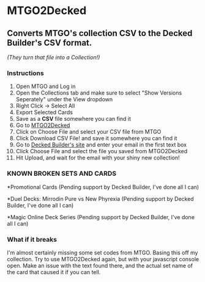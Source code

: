# MTGO2Decked
## Converts MTGO's collection CSV to the Decked Builder's CSV format.
*(They turn that file into a Collection!)*

### Instructions  

1. Open MTGO and Log in
2. Open the Collections tab and make sure to select "Show Versions Seperately" under the View dropdown
3. Right Click -> Select All
4. Export Selected Cards
5. Save as a **CSV** file somewhere you can find it
6. Go to [MTGO2Decked](http://camperdave.github.io/MTGO2Decked/)
7. Click on Choose File and select your CSV file from MTGO
8. Click Download CSV File! and save it somewhere you can find it
9. Go to [Decked Builder's site](http://www.mtgo-stats.com/convert_coll/em) and enter your email in the first text box
10. Click Choose File and select the file you saved from MTGO2Decked
11. Hit Upload, and wait for the email with your shiny new collection!

### **KNOWN BROKEN SETS AND CARDS**
*Promotional Cards (Pending support by Decked Builder, I've done all I can)

*Duel Decks: Mirrodin Pure vs New Phyrexia (Pending support by Decked Builder, I've done all I can)

*Magic Online Deck Series (Pending support by Decked Builder, I've done all I can)

### What if it breaks  

I'm almost certainly missing some set codes from MTGO. Basing this off my collection. Try to use MTGO2Decked again, but with your javascript console open.
Make an issue with the text found there, and the actual set name of the card that caused it if you can tell.